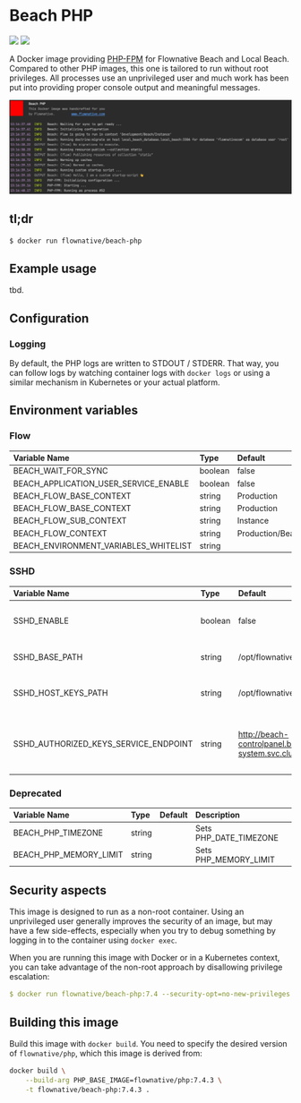 # Beach PHP

![](https://github.com/flownative/docker-beach-php/workflows/Build%20Docker%20Image/badge.svg)
![](https://github.com/flownative/docker-beach-php/workflows/Daily%20Releases/badge.svg)

A Docker image providing [PHP-FPM](https://www.php.net/) for Flownative
Beach and Local Beach. Compared to other PHP images, this one is
tailored to run without root privileges. All processes use an
unprivileged user and much work has been put into providing proper
console output and meaningful messages.

![Screenshot with example log output](docs/beach-php-log-example.png
"Example log output")

## tl;dr

```bash
$ docker run flownative/beach-php
```

## Example usage

tbd.

## Configuration

### Logging

By default, the PHP logs are written to STDOUT / STDERR. That way, you
can follow logs by watching container logs with `docker logs` or using a
similar mechanism in Kubernetes or your actual platform.

## Environment variables

### Flow

| Variable Name                         | Type    | Default                   | Description                   |
|:--------------------------------------|:--------|:--------------------------|:------------------------------|
| BEACH_WAIT_FOR_SYNC                   | boolean | false                     |                               |
| BEACH_APPLICATION_USER_SERVICE_ENABLE | boolean | false                     |                               |
| BEACH_FLOW_BASE_CONTEXT               | string  | Production                |                               |
| BEACH_FLOW_BASE_CONTEXT               | string  | Production                |                               |
| BEACH_FLOW_SUB_CONTEXT                | string  | Instance                  |                               |
| BEACH_FLOW_CONTEXT                    | string  | Production/Beach/Instance | (read-only)                   |
| BEACH_ENVIRONMENT_VARIABLES_WHITELIST | string  |                           |                               |

### SSHD

| Variable Name                         | Type    | Default                                                         | Description                                           |
|:--------------------------------------|:--------|:----------------------------------------------------------------|:------------------------------------------------------|
| SSHD_ENABLE                           | boolean | false                                                           | If the SSH daemon should be enabled                   |
| SSHD_BASE_PATH                        | string  | /opt/flownative/sshd                                            | Base path of SSHD (read-only)                         |
| SSHD_HOST_KEYS_PATH                   | string  | /opt/flownative/sshd/etc                                        | Path where to store SSH host keys                     |
| SSHD_AUTHORIZED_KEYS_SERVICE_ENDPOINT | string  | http://beach-controlpanel.beach-system.svc.cluster.local/api/v1 | URL of the Beach SSH authorized keys service endpoint |

### Deprecated

| Variable Name          | Type   | Default | Description            |
|:-----------------------|:-------|:--------|:-----------------------|
| BEACH_PHP_TIMEZONE     | string |         | Sets PHP_DATE_TIMEZONE |
| BEACH_PHP_MEMORY_LIMIT | string |         | Sets PHP_MEMORY_LIMIT  |

## Security aspects

This image is designed to run as a non-root container. Using an
unprivileged user generally improves the security of an image, but may
have a few side-effects, especially when you try to debug something by
logging in to the container using `docker exec`.

When you are running this image with Docker or in a Kubernetes context,
you can take advantage of the non-root approach by disallowing privilege
escalation:

```yaml
$ docker run flownative/beach-php:7.4 --security-opt=no-new-privileges
```

## Building this image

Build this image with `docker build`. You need to specify the desired
version of `flownative/php`, which this image is derived from:

```bash
docker build \
    --build-arg PHP_BASE_IMAGE=flownative/php:7.4.3 \
    -t flownative/beach-php:7.4.3 .
```
